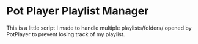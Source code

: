 # Pot Player Playlist Manager

This is a little script I made to handle multiple playlists/folders/ opened by PotPlayer to prevent losing track of my playlist.